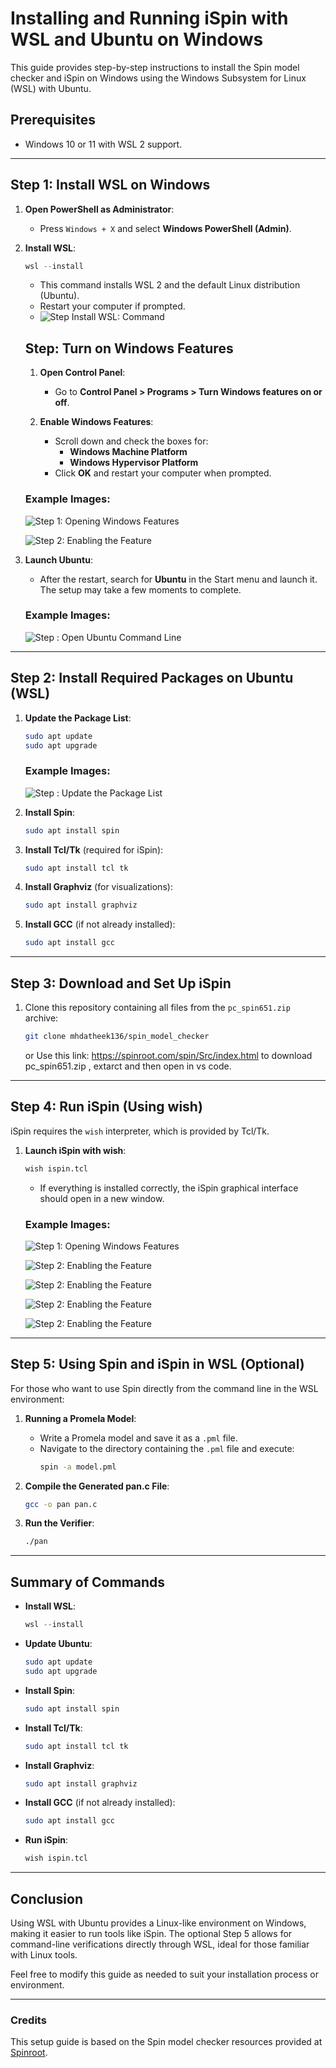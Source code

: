 
# Installing and Running iSpin with WSL and Ubuntu on Windows

This guide provides step-by-step instructions to install the Spin model checker and iSpin on Windows using the Windows Subsystem for Linux (WSL) with Ubuntu.

## Prerequisites

- Windows 10 or 11 with WSL 2 support.

---

## Step 1: Install WSL on Windows

1. **Open PowerShell as Administrator**:
   - Press `Windows + X` and select **Windows PowerShell (Admin)**.

2. **Install WSL**:
   ```powershell
   wsl --install
   ```
   - This command installs WSL 2 and the default Linux distribution (Ubuntu).
   - Restart your computer if prompted.
   - ![Step Install WSL: Command](./images/step01.jpg)
     
   ## Step: Turn on Windows Features
   
   1. **Open Control Panel**:
      - Go to **Control Panel > Programs > Turn Windows features on or off**.
   
   2. **Enable Windows Features**:
      - Scroll down and check the boxes for:
        - **Windows Machine Platform**
        - **Windows Hypervisor Platform**
      - Click **OK** and restart your computer when prompted.

   
   ### Example Images:
   
   ![Step 1: Opening Windows Features](./images/step02.jpg)
   
   ![Step 2: Enabling the Feature](./images/step03.jpg)


3. **Launch Ubuntu**:
   - After the restart, search for **Ubuntu** in the Start menu and launch it. The setup may take a few moments to complete.
  
   ### Example Images:
   
   ![Step : Open Ubuntu Command Line](./images/step04.jpg)

---

## Step 2: Install Required Packages on Ubuntu (WSL)

1. **Update the Package List**:
   ```bash
   sudo apt update
   sudo apt upgrade
   ```
   ### Example Images:
   
   ![Step : Update the Package List](./images/step05.jpg)

2. **Install Spin**:
   ```bash
   sudo apt install spin
   ```

3. **Install Tcl/Tk** (required for iSpin):
   ```bash
   sudo apt install tcl tk
   ```

4. **Install Graphviz** (for visualizations):
   ```bash
   sudo apt install graphviz
   ```

5. **Install GCC** (if not already installed):
   ```bash
   sudo apt install gcc
   ```

---

## Step 3: Download and Set Up iSpin

1. Clone this repository containing all files from the `pc_spin651.zip` archive:
   ```bash
   git clone mhdatheek136/spin_model_checker
   ```
   or 
   Use this link: https://spinroot.com/spin/Src/index.html to download pc_spin651.zip , extarct and then open in vs code.
   
---

## Step 4: Run iSpin (Using wish)

iSpin requires the `wish` interpreter, which is provided by Tcl/Tk.

1. **Launch iSpin with wish**:
   ```bash
   wish ispin.tcl
   ```
   - If everything is installed correctly, the iSpin graphical interface should open in a new window.

   ### Example Images:
     
   ![Step 1: Opening Windows Features](./images/step06.jpg)
   
   ![Step 2: Enabling the Feature](./images/step07.jpg)
   
   ![Step 2: Enabling the Feature](./images/step08.jpg)
   
   ![Step 2: Enabling the Feature](./images/step09.jpg)

   ![Step 2: Enabling the Feature](./images/step10.jpg)
---


## Step 5: Using Spin and iSpin in WSL (Optional)

For those who want to use Spin directly from the command line in the WSL environment:

1. **Running a Promela Model**:
   - Write a Promela model and save it as a `.pml` file.
   - Navigate to the directory containing the `.pml` file and execute:
     ```bash
     spin -a model.pml
     ```

2. **Compile the Generated pan.c File**:
   ```bash
   gcc -o pan pan.c
   ```

3. **Run the Verifier**:
   ```bash
   ./pan
   ```

---


## Summary of Commands

- **Install WSL**:  
  ```powershell
  wsl --install
  ```

- **Update Ubuntu**:  
  ```bash
  sudo apt update
  sudo apt upgrade
  ```

- **Install Spin**:  
  ```bash
  sudo apt install spin
  ```

- **Install Tcl/Tk**:  
  ```bash
  sudo apt install tcl tk
  ```

- **Install Graphviz**:  
  ```bash
  sudo apt install graphviz
  ```
  
- **Install GCC** (if not already installed):
   ```bash
   sudo apt install gcc
   ```
   
- **Run iSpin**:  
  ```bash
  wish ispin.tcl
  ```

---

## Conclusion

Using WSL with Ubuntu provides a Linux-like environment on Windows, making it easier to run tools like iSpin. The optional Step 5 allows for command-line verifications directly through WSL, ideal for those familiar with Linux tools.

Feel free to modify this guide as needed to suit your installation process or environment.

---

### Credits

This setup guide is based on the Spin model checker resources provided at [Spinroot](https://spinroot.com/spin/Src/index.html).

